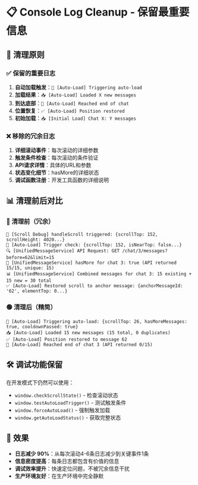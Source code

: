 # 📋 Console Log Cleanup - 保留最重要信息

## 🎯 清理原则

### ✅ 保留的重要日志
1. **自动加载触发**：`🚀 [Auto-Load] Triggering auto-load`
2. **加载结果**：`📥 [Auto-Load] Loaded X new messages`
3. **到达底部**：`🏁 [Auto-Load] Reached end of chat`
4. **位置恢复**：`✅ [Auto-Load] Position restored`
5. **初始加载**：`📥 [Initial Load] Chat X: Y messages`

### ❌ 移除的冗余日志
1. **详细滚动事件**：每次滚动的详细参数
2. **触发条件检查**：每次滚动的条件验证
3. **API请求详情**：具体的URL和参数
4. **状态变化细节**：hasMore的详细状态
5. **调试函数注册**：开发工具函数的详细说明

## 📊 清理前后对比

### 🔴 清理前（冗余）
```
🔄 [Scroll Debug] handleScroll triggered: {scrollTop: 152, scrollHeight: 4020...}
🎯 [Auto-Load] Trigger check: {scrollTop: 152, isNearTop: false...}
🔍 [UnifiedMessageService] API Request: GET /chat/3/messages?before=62&limit=15
🎯 [UnifiedMessageService] hasMore for chat 3: true (API returned 15/15, unique: 15)
📊 [UnifiedMessageService] Combined messages for chat 3: 15 existing + 15 new = 30 total
✅ [Auto-Load] Restored scroll to anchor message: {anchorMessageId: '62', elementTop: 0...}
```

### 🟢 清理后（精简）
```
🚀 [Auto-Load] Triggering auto-load: {scrollTop: 26, hasMoreMessages: true, cooldownPassed: true}
📥 [Auto-Load] Loaded 15 new messages (15 total, 0 duplicates)
✅ [Auto-Load] Position restored to message 62
🏁 [Auto-Load] Reached end of chat 3 (API returned 0/15)
```

## 🛠️ 调试功能保留

在开发模式下仍然可以使用：
- `window.checkScrollState()` - 检查滚动状态
- `window.testAutoLoadTrigger()` - 测试触发条件
- `window.forceAutoLoad()` - 强制触发加载
- `window.getAutoLoadStatus()` - 获取完整状态

## 🎯 效果

- **日志减少 90%**：从每次滚动4-6条日志减少到关键事件1条
- **信息密度提高**：每条日志都包含有价值的信息
- **调试效率提升**：快速定位问题，不被冗余信息干扰
- **生产环境友好**：在生产环境中完全静默 